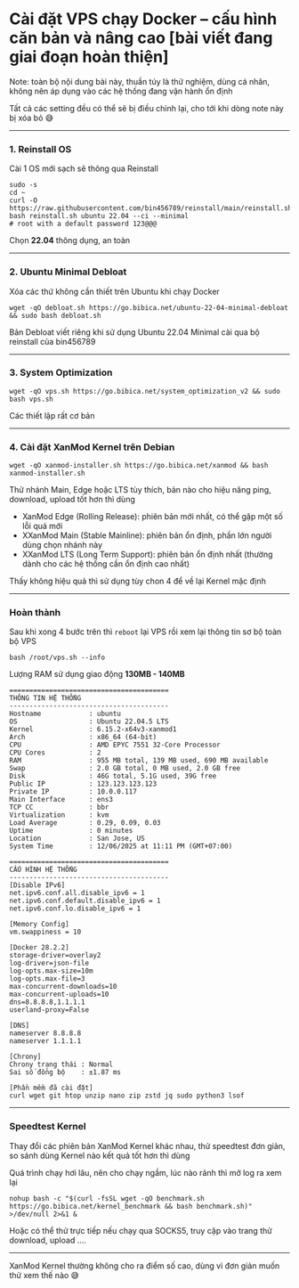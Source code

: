 # Cài đặt  VPS chạy Docker – cấu hình căn bản và nâng cao [bài viết đang giai đoạn hoàn thiện]

Note: toàn bộ nội dung bài này, thuần túy là thử nghiệm, dùng cá nhân, không nên áp dụng vào các hệ thống đang vận hành ổn định

Tất cả các setting đều có thể sẽ bị điều chỉnh lại, cho tới khi dòng note này bị xóa bỏ 😅

---

### 1. Reinstall OS
Cài 1 OS mới sạch sẽ thông qua Reinstall 
```
sudo -s
cd ~
curl -O https://raw.githubusercontent.com/bin456789/reinstall/main/reinstall.sh
bash reinstall.sh ubuntu 22.04 --ci --minimal
# root with a default password 123@@@
```
Chọn **22.04** thông dụng, an toàn

---

### 2. Ubuntu Minimal Debloat
Xóa các thứ không cần thiết trên Ubuntu khi chạy Docker
```
wget -qO debloat.sh https://go.bibica.net/ubuntu-22-04-minimal-debloat && sudo bash debloat.sh
```
Bản Debloat viết riêng khi sử dụng Ubuntu 22.04 Minimal cài qua bộ reinstall của bin456789

---

### 3. System Optimization
```
wget -qO vps.sh https://go.bibica.net/system_optimization_v2 && sudo bash vps.sh
```
Các thiết lập rất cơ bản

---

### 4. Cài đặt XanMod Kernel trên Debian
```
wget -qO xanmod-installer.sh https://go.bibica.net/xanmod && bash xanmod-installer.sh
```
Thử nhánh Main, Edge hoặc LTS tùy thích, bản nào cho hiệu năng ping, download, upload tốt hơn thì dùng

- XanMod Edge (Rolling Release): phiên bản mới nhất, có thể gặp một số lỗi quá mới
- XXanMod Main (Stable Mainline): phiên bản ổn định, phần lớn người dùng chọn nhánh này
- XXanMod LTS (Long Term Support): phiên bản ổn định nhất (thường dành cho các hệ thống cần ổn định cao nhất)

Thấy không hiệu quả thì sử dụng tùy chon 4 để về lại Kernel mặc định

---

### Hoàn thành

Sau khi xong 4 bước trên thì `reboot` lại VPS rồi xem lại thông tin sơ bộ toàn bộ VPS
```
bash /root/vps.sh --info
``` 
Lượng RAM sử dụng giao động **130MB - 140MB**
```
========================================
THÔNG TIN HỆ THỐNG
----------------------------------------
Hostname            : ubuntu
OS                  : Ubuntu 22.04.5 LTS
Kernel              : 6.15.2-x64v3-xanmod1
Arch                : x86_64 (64-bit)
CPU                 : AMD EPYC 7551 32-Core Processor
CPU Cores           : 2
RAM                 : 955 MB total, 139 MB used, 690 MB available
Swap                : 2.0 GB total, 0 MB used, 2.0 GB free
Disk                : 46G total, 5.1G used, 39G free
Public IP           : 123.123.123.123
Private IP          : 10.0.0.117
Main Interface      : ens3
TCP CC              : bbr
Virtualization      : kvm
Load Average        : 0.29, 0.09, 0.03
Uptime              : 0 minutes
Location            : San Jose, US
System Time         : 12/06/2025 at 11:11 PM (GMT+07:00)

========================================
CẤU HÌNH HỆ THỐNG
----------------------------------------
[Disable IPv6]
net.ipv6.conf.all.disable_ipv6 = 1
net.ipv6.conf.default.disable_ipv6 = 1
net.ipv6.conf.lo.disable_ipv6 = 1

[Memory Config]
vm.swappiness = 10

[Docker 28.2.2]
storage-driver=overlay2
log-driver=json-file
log-opts.max-size=10m
log-opts.max-file=3
max-concurrent-downloads=10
max-concurrent-uploads=10
dns=8.8.8.8,1.1.1.1
userland-proxy=False

[DNS]
nameserver 8.8.8.8
nameserver 1.1.1.1

[Chrony]
Chrony trạng thái : Normal
Sai số đồng bộ    : ±1.87 ms

[Phần mềm đã cài đặt]
curl wget git htop unzip nano zip zstd jq sudo python3 lsof
```

---

### Speedtest Kernel

Thay đổi các phiên bản XanMod Kernel khác nhau, thử speedtest đơn giản, so sánh dùng Kernel nào kết quả tốt hơn thì dùng

Quá trình chạy hơi lâu, nên cho chạy ngầm, lúc nào rảnh thì mở log ra xem lại
```
nohup bash -c "$(curl -fsSL wget -qO benchmark.sh https://go.bibica.net/kernel_benchmark && bash benchmark.sh)" >/dev/null 2>&1 &
```
Hoặc có thể thử trực tiếp nếu chạy qua SOCKS5, truy cập vào trang thử download, upload ....

---
XanMod Kernel thường không cho ra điểm số cao, dùng vì đơn giản muốn thử xem thế nào 😅
